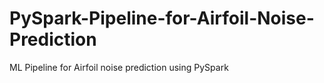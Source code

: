 # PySpark-Pipeline-for-Airfoil-Noise-Prediction
ML Pipeline for Airfoil noise prediction using PySpark
